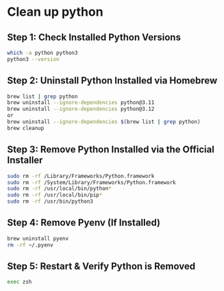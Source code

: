 # Clean up python

## Step 1: Check Installed Python Versions

```bash
which -a python python3
python3 --version
```

## Step 2: Uninstall Python Installed via Homebrew

```bash
brew list | grep python
brew uninstall --ignore-dependencies python@3.11
brew uninstall --ignore-dependencies python@3.12
or
brew uninstall --ignore-dependencies $(brew list | grep python)
brew cleanup
```

## Step 3: Remove Python Installed via the Official Installer

```bash
sudo rm -rf /Library/Frameworks/Python.framework
sudo rm -rf /System/Library/Frameworks/Python.framework
sudo rm -rf /usr/local/bin/python*
sudo rm -rf /usr/local/bin/pip*
sudo rm -rf /usr/bin/python3
```

## Step 4: Remove Pyenv (If Installed)
```bash
brew uninstall pyenv
rm -rf ~/.pyenv
```

## Step 5: Restart & Verify Python is Removed

```bash
exec zsh
```